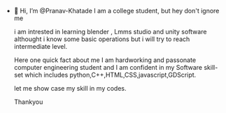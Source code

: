 - 👋 Hi, I’m @Pranav-Khatade
  I am a college student, but hey don't ignore me
  
  i am intrested in learning blender , Lmms studio and unity software althought i know some basic operations but i will try to reach intermediate level.
  
  Here one quick fact about me I am hardworking and passonate computer engineering student and I am confident in my Software skill-set which includes python,C++,HTML,CSS,javascript,GDScript.
  
  let me show case my skill in my codes.

  Thankyou
<!---
Pranav-Khatade/Pranav-Khatade is a ✨ special ✨ repository because its `README.md` (this file) appears on your GitHub profile.
You can click the Preview link to take a look at your changes.
--->
